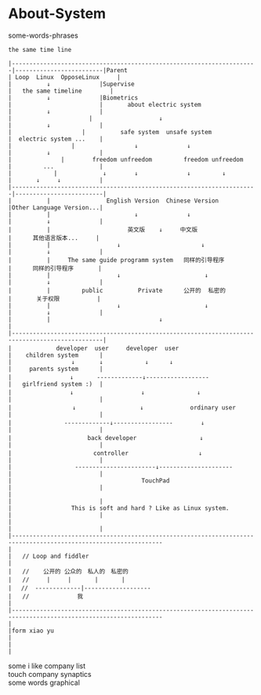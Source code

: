 # About-System
  some-words-phrases
  
    the same time line       
   
    |----------------------------------------------------------------------|-------------------------|Parent  
    | Loop  Linux  OpposeLinux     |                                       |          ↓              |Supervise
    |   the same timeline        |                                         |          ↓              |Biometrics
    |                         |       about electric system                |          ↓              |
    |                      |                   ↓                           |          ↓              |
    |                    |          safe system  unsafe system             |  electric system ...    |
    |                 |                 ↓              ↓                   |          ↓              |
    |              |        freedom unfreedom         freedom unfreedom    |         ...             | 
    |            |             ↓        ↓              ↓         ↓         |       ↓     ↓           |
    |----------------------------------------------------------------------|-------------------------|
    |          |                English Version  Chinese Version           |Other Language Version...|
    |          |                        ↓              ↓                   |          ↓              |
    |          |                      英文版    ↓     中文版                 |      其他语言版本...     |
    |          |                   ↓                       ↓               |          ↓              |
    |          |     The same guide programm system   同样的引导程序         |      同样的引导程序       |
    |          |                   ↓                        ↓              |          ↓              |  
    |          |         public          Private      公开的  私密的  　     |       关于权限 　        |
    |          |                   ↓                        ↓              |          ↓              |
    |          |                               ↓                                                     |
    |------------------------------------------------------------------------------------------------|
    |    　　　　  developer  user     developer  user                      |    children system      |
    |                 ↓       ↓            ↓      ↓                        |     parents system      |
    |　　　　　　　　　　↓　　　　-------------↓------------------             |   girlfriend system :)  |                                        
    |　　　　　　　　　　↓　　　　　　　　　　　 ↓　　　　　　　　　↓               |                         |
    |         　　　　　↓　　　　　　　　　　　↓　　　　　　　　ordinary user　    |                         |
    |　　　　　　　　　-------------↓-----------------        ↓               |                         |  
    |　　　　　　　　　　　　　back developer                  ↓               |                         |  
    |　　　　　　　　　　　     controller                    ↓               |                         | 
    |                  -----------------------↓---------------------       |                         |
    |                                     TouchPad                         |                         |
    |                                                                      |                         |
    |                 This is soft and hard ? Like as Linux system.        |                         |
    |                                                                      |                         |
    |-----------------------------------------------------------------------------------------------------------------
    |
    |   // Loop and fiddler
    |
    |   //    公开的 公众的　私人的　私密的　
    |   //　　　|     | 　    |　　　　|
    |　 //  -------------|-------------------
    |   //            　我
    |
    |-----------------------------------------------------------------------------------------------------------------
    |
    |form xiao yu
    |
    |
    |

>>>
>>
> 
   some i like company list </br>
   touch company synaptics </br>
   some words    graphical </br>
